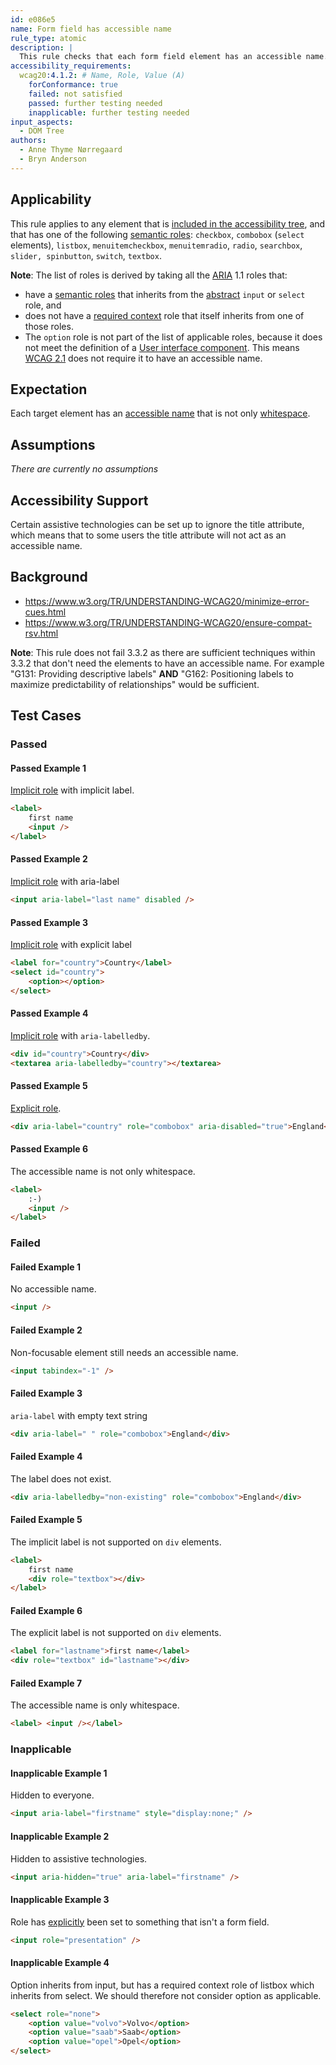 ```yaml
---
id: e086e5
name: Form field has accessible name
rule_type: atomic
description: |
  This rule checks that each form field element has an accessible name.
accessibility_requirements:
  wcag20:4.1.2: # Name, Role, Value (A)
    forConformance: true
    failed: not satisfied
    passed: further testing needed
    inapplicable: further testing needed
input_aspects:
  - DOM Tree
authors:
  - Anne Thyme Nørregaard
  - Bryn Anderson
---
```


## Applicability

This rule applies to any element that is [included in the accessibility tree](#included-in-the-accessibility-tree), and that has one of the following [semantic roles](#semantic-role): `checkbox`, `combobox` (`select` elements), `listbox`, `menuitemcheckbox`, `menuitemradio`, `radio`, `searchbox`, `slider, spinbutton`, `switch`, `textbox`.

**Note**: The list of roles is derived by taking all the [ARIA](https://www.w3.org/TR/wai-aria-1.1/) 1.1 roles that:

- have a [semantic roles](#semantic-role) that inherits from the [abstract](https://www.w3.org/TR/wai-aria/#abstract_roles) `input` or `select` role, and
- does not have a [required context](https://www.w3.org/TR/wai-aria/#scope) role that itself inherits from one of those roles.
- The `option` role is not part of the list of applicable roles, because it does not meet the definition of a [User interface component](https://www.w3.org/TR/WCAG21/#dfn-user-interface-components). This means [WCAG 2.1](https://www.w3.org/TR/WCAG21/) does not require it to have an accessible name.

## Expectation

Each target element has an [accessible name](#accessible-name) that is not only [whitespace](#whitespace).

## Assumptions

_There are currently no assumptions_

## Accessibility Support

Certain assistive technologies can be set up to ignore the title attribute, which means that to some users the title attribute will not act as an accessible name.

## Background

- https://www.w3.org/TR/UNDERSTANDING-WCAG20/minimize-error-cues.html
- https://www.w3.org/TR/UNDERSTANDING-WCAG20/ensure-compat-rsv.html

**Note**: This rule does not fail 3.3.2 as there are sufficient techniques within 3.3.2 that don't need the elements to have an accessible name. For example "G131: Providing descriptive labels" **AND** "G162: Positioning labels to maximize predictability of relationships" would be sufficient.

## Test Cases

### Passed

#### Passed Example 1

[Implicit role](#implicit-role) with implicit label.

```html
<label>
	first name
	<input />
</label>
```

#### Passed Example 2

[Implicit role](#implicit-role) with aria-label

```html
<input aria-label="last name" disabled />
```

#### Passed Example 3

[Implicit role](#implicit-role) with explicit label

```html
<label for="country">Country</label>
<select id="country">
	<option></option>
</select>
```

#### Passed Example 4

[Implicit role](#implicit-role) with `aria-labelledby`.

```html
<div id="country">Country</div>
<textarea aria-labelledby="country"></textarea>
```

#### Passed Example 5

[Explicit role](#explicit-role).

```html
<div aria-label="country" role="combobox" aria-disabled="true">England</div>
```

#### Passed Example 6

The accessible name is not only whitespace.

```html
<label>
	:-)
	<input />
</label>
```

### Failed

#### Failed Example 1

No accessible name.

```html
<input />
```

#### Failed Example 2

Non-focusable element still needs an accessible name.

```html
<input tabindex="-1" />
```

#### Failed Example 3

`aria-label` with empty text string

```html
<div aria-label=" " role="combobox">England</div>
```

#### Failed Example 4

The label does not exist.

```html
<div aria-labelledby="non-existing" role="combobox">England</div>
```

#### Failed Example 5

The implicit label is not supported on `div` elements.

```html
<label>
	first name
	<div role="textbox"></div>
</label>
```

#### Failed Example 6

The explicit label is not supported on `div` elements.

```html
<label for="lastname">first name</label>
<div role="textbox" id="lastname"></div>
```

#### Failed Example 7

The accessible name is only whitespace.

```html
<label> <input /></label>
```

### Inapplicable

#### Inapplicable Example 1

Hidden to everyone.

```html
<input aria-label="firstname" style="display:none;" />
```

#### Inapplicable Example 2

Hidden to assistive technologies.

```html
<input aria-hidden="true" aria-label="firstname" />
```

#### Inapplicable Example 3

Role has [explicitly](#explicit-role) been set to something that isn't a form field.

```html
<input role="presentation" />
```

#### Inapplicable Example 4

Option inherits from input, but has a required context role of listbox which inherits from select. We should therefore not consider option as applicable.

```html
<select role="none">
	<option value="volvo">Volvo</option>
	<option value="saab">Saab</option>
	<option value="opel">Opel</option>
</select>
```
